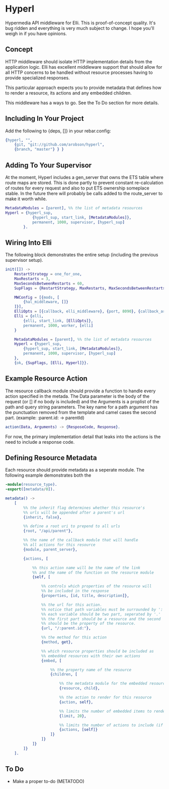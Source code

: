 # Hyperl
Hypermedia API middleware for Elli. This is proof-of-concept quality. It's bug ridden and everything is very much subject to change. I hope you'll weigh in if you have opinions.

## Concept
HTTP middleware should isolate HTTP implementation details from the application logic. Elli has excellent middleware support that should allow for all HTTP concerns to be handled without resource processes having to provide specialized responses.

This particular approach expects you to provide metadata that defines how to render a resource, its actions and any embedded children. 

This middleware has a ways to go. See the To Do section for more details.

## Including In Your Project
Add the following to {deps, []} in your rebar.config:
```erlang
{hyperl, "",
	{git, "git://github.com/arobson/hyperl",
	{branch, "master"} } }
```

## Adding To Your Supervisor
At the moment, Hyperl includes a gen_server that owns the ETS table where route maps are stored. This is done partly to prevent constant re-calculation of routes for every request and also to put ETS ownership someplace stable. In the future there will probably be calls added to the route_server to make it worth while.

```erlang
MetadataModules = [parent], %% the list of metadata resources
Hyperl = {hyperl_sup,
			{hyperl_sup, start_link, [MetadataModules]}, 
			permanent, 1000, supervisor, [hyperl_sup]
		}.
```

## Wiring Into Elli
The following block demonstrates the entire setup (including the previous supervisor setup).
```erlang
init([]) ->
	RestartStrategy = one_for_one,
	MaxRestarts = 3,
	MaxSecondsBetweenRestarts = 60,
	SupFlags = {RestartStrategy, MaxRestarts, MaxSecondsBetweenRestarts},

	MWConfig = [{mods, [
		{hal_middleware, []}
	]}],
	ElliOpts = [{callback, elli_middleware}, {port, 8090}, {callback_args, MWConfig}],
	Elli = {elli,
		{elli, start_link, [ElliOpts]},
		permanent, 1000, worker, [elli]
	}

	MetadataModules = [parent], %% the list of metadata resources
	Hyperl = {hyperl_sup,
		{hyperl_sup, start_link, [MetadataModules]}, 
		permanent, 1000, supervisor, [hyperl_sup]
	},
	{ok, {SupFlags, [Elli, Hyperl]}}.
```

## Example Resource Action
The resource callback module should provide a function to handle every action specified in the metada. The Data parameter is the body of the request (or [] if no body is included) and the Arguments is a proplist of the path and query string parameters. The key name for a path argument has the punctuation removed from the template and camel cases the second part. (example: :parent.id: -> parentId)

```erlang
action(Data, Arguments) -> {ResposeCode, Response}.
```

For now, the primary implementation detail that leaks into the actions is the need to include a response code.

## Defining Resource Metadata
Each resource should provide metadata as a seperate module. The following example demonstrates both the 

```erlang
-module(resource_type).
-export([metadata/0]).

metadata() ->
	[
		%% the inherit flag determines whether this resource's
		%% urls will be appended after a parent's url
		{inherit, false},

		%% define a root uri to prepend to all urls
		{root, "/api/parent"},

		%% the name of the callback module that will handle
		%% all actions for this resource
		{module, parent_server},

		{actions, [

			%% this action name will be the name of the link
			%% and the name of the function on the resource module
			{self, [

				%% controls which properties of the resource will
				%% be included in the response
				{properties, [id, title, description]},

				%% the url for this action.
				%% notice that path variables must be surrounded by ':'
				%% each variable should be two part, seperated by '.'
				%% the first part should be a resource and the second
				%% should be the property of the resource.
				{url, "/:parent.id:"},

				%% the method for this action
				{method, get},

				%% which resource properties should be included as
				%% embedded resources with their own actions
				{embed, [

					%% the property name of the resource
					{children, [

						%% the metadata module for the embedded resource
						{resource, child},

						%% the action to render for this resource
						{action, self},

						%% limits the number of embedded items to render
						{limit, 20},

						%% limits the number of actions to include (if any)
						{actions, [self]}
					]}
				]}
			]}
		]}
	].
```

## To Do
 * Make a proper to-do (METATODO)